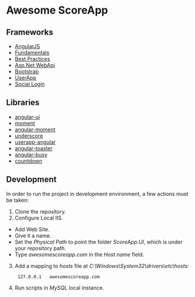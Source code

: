 Awesome ScoreApp
========
## Frameworks
* [AngularJS](http://angularjs.org/)
 * [Fundamentals](http://pluralsight.com/training/Courses/TableOfContents/angularjs-fundamentals)
 * [Best Practices](http://pluralsight.com/training/Courses/TableOfContents/angular-best-practices)
* [Asp.Net WebApi](http://www.asp.net/web-api)
* [Bootstrap](http://getbootstrap.com)
* [UserApp](https://www.userapp.io/)
 * [Social Login](https://app.userapp.io/#/docs/concepts/#social-login)

## Libraries
* [angular-ui](http://angular-ui.github.io/bootstrap/)
* [moment](http://momentjs.com/)
* [angular-moment](https://github.com/urish/angular-moment)
* [underscore](http://underscorejs.org/)
* [userapp-angular](https://github.com/userapp-io/userapp-angular)
* [angular-toaster](https://github.com/jirikavi/AngularJS-Toaster)
* [angular-busy](https://github.com/cgross/angular-busy)
* [countdown](https://github.com/rendro/countdown)

## Development
In order to run the project in development environment, a few actions must be taken:

1. Clone the repository.
2. Configure Local IIS.
 * Add Web Site.
 * Give it a name.
 * Set the *Physical Path* to point the folder *ScoreApp.UI*, which is under your repository path.
 * Type *awesomescoreapp.com* in the *Host name* field.
3. Add a mapping to *hosts* file at *C:\Windows\System32\drivers\etc\hosts*:

        127.0.0.1	awesomescoreapp.com
4. Run scripts in *MySQL* local instance.
